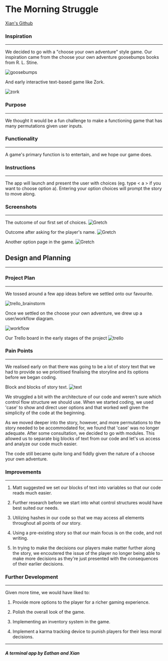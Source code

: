 # The Morning Struggle

[Xian's Github](https://github.com/xianll/XIANLL.GITHUB.IO)

### Inspiration
---

We decided to go with a "choose your own adventure" style game. Our inspiration came from the choose your own adventure goosebumps books from R. L. Stine.

![goosebumps](docs/goosebumps.jpg)

And early interactive text-based game like Zork. 

![zork](docs/zork.jpg)

### Purpose 
---
We thought it would be a fun challenge to make a functioning game that has many permutations given user inputs. 

### Functionality
---
A game's primary function is to entertain, and we hope our game does. 

### Instructions
---
The app will launch and present the user with choices (eg. type < a > if you want to choose option a). Entering your option choices will prompt the story to move along.

### Screenshots
---
The outcome of our first set of choices.
![Gretch](docs/Gretch.png)

Outcome after asking for the player's name.
![Gretch](docs/Gretch_2.png)

Another option page in the game.
![Gretch](docs/Gretch_3.png)

## Design and Planning
---
### Project Plan
---

We tossed around a few app ideas before we settled onto our favourite.

![trello_brainstorm](docs/Brainstorming_Trello.png)

Once we settled on the choose your own adventure, we drew up a user/workflow diagram.

![workflow](docs/workflow.jpg)

Our Trello board in the early stages of the project
![trello](docs/trello.png)

### Pain Points
---
We realised early on that there was going to be a lot of story text that we had to provide so we prioritised finalising the storyline and its options before we began coding. 
   
Block and blocks of story text.
![text](docs/Text.png)

We struggled a bit with the architecture of our code and weren't sure which control flow structure we should use. When we started coding, we used 'case' to show and direct user options and that worked well given the simplicity of the code at the beginning. 

As we moved deeper into the story, however, and more permutations to the story needed to be accommodated for, we found that 'case' was no longer adequate. After some consultation, we decided to go with modules. This allowed us to separate big blocks of text from our code and let's us access and analyze our code much easier.

The code still became quite long and fiddly given the nature of a choose your own adventure. 

### Improvements
---
1. Matt suggested we set our blocks of text into variables so that our code reads much easier. 

2. Further research before we start into what control structures would have best suited our needs. 

3. Utilizing hashes in our code so that we may access all elements throughout all points of our story.
   
4. Using a pre-existing story so that our main focus is on 
   the code, and not writing. 

5. In trying to make the decisions our players make matter further along the story, we encoutered the issue of the player no longer being able to make more decisions as they're just presented with the consequences of their earlier decisions.

### Further Development
---
Given more time, we would have liked to:
1. Provide more options to the player for a richer gaming experience.

2. Polish the overall look of the game.

3. Implementing an inventory system in the game.

4. Implement a karma tracking device to punish players for their less moral decisions.
--- 
##### A terminal app by Eathan and Xian 

   
